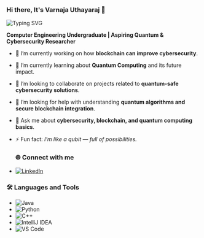 ### Hi there, It's Varnaja Uthayaraj 👋
![Typing SVG](https://readme-typing-svg.herokuapp.com?font=Fira+Code&size=24&duration=4000&pause=1000&color=00F7FF&center=true&vCenter=true&width=435&lines=Hi+there+👋+It's+Varnaja+Uthayraj;Computer+Engineering+%26+Student)

**Computer Engineering Undergraduate | Aspiring Quantum & Cybersecurity Researcher**


- 🔭 I’m currently working on how **blockchain can improve cybersecurity**.
- 🌱 I’m currently learning about **Quantum Computing** and its future impact.
- 👯 I’m looking to collaborate on projects related to **quantum-safe cybersecurity solutions**.
- 🤔 I’m looking for help with understanding **quantum algorithms and secure blockchain integration**.
- 💬 Ask me about **cybersecurity, blockchain, and quantum computing basics**.
- ⚡ Fun fact: *I’m like a qubit — full of possibilities.*

  ### 🌐 Connect with me
 - [![LinkedIn](https://img.shields.io/badge/LinkedIn-blue?logo=linkedin)](www.linkedin.com/in/varnaja01)
  
 ### 🛠 Languages and Tools
 - ![Java](https://img.shields.io/badge/Java-red?logo=java&logoColor=white)
 - ![Python](https://img.shields.io/badge/Python-yellow?logo=python&logoColor=blue)
 - ![C++](https://img.shields.io/badge/C++-blue?logo=c%2B%2B&logoColor=white)
 - ![IntelliJ IDEA](https://img.shields.io/badge/IntelliJ%20IDEA-blue?logo=intellij-idea&logoColor=white)
 - ![VS Code](https://img.shields.io/badge/VS%20Code-blue?logo=visual-studio-code&logoColor=white)
